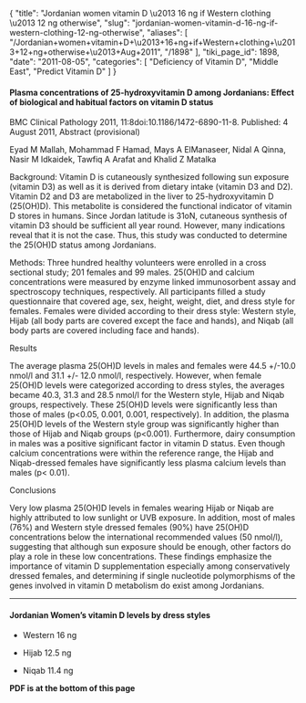 {
  "title": "Jordanian women vitamin D \u2013 16 ng if Western clothing \u2013 12 ng otherwise",
  "slug": "jordanian-women-vitamin-d-16-ng-if-western-clothing-12-ng-otherwise",
  "aliases": [
    "/Jordanian+women+vitamin+D+\u2013+16+ng+if+Western+clothing+\u2013+12+ng+otherwise+\u2013+Aug+2011",
    "/1898"
  ],
  "tiki_page_id": 1898,
  "date": "2011-08-05",
  "categories": [
    "Deficiency of Vitamin D",
    "Middle East",
    "Predict Vitamin D"
  ]
}


#### Plasma concentrations of 25-hydroxyvitamin D among Jordanians:  Effect of biological and habitual factors on vitamin D status

BMC Clinical Pathology 2011, 11:8doi:10.1186/1472-6890-11-8. Published: 	4 August 2011, Abstract (provisional)

Eyad M Mallah, Mohammad F Hamad, Mays A ElManaseer, Nidal A Qinna, Nasir M Idkaidek, Tawfiq A Arafat and Khalid Z Matalka

Background: Vitamin D is cutaneously synthesized following sun exposure (vitamin D3) as well as it is derived from dietary intake (vitamin D3 and D2). Vitamin D2 and D3 are metabolized in the liver to 25-hydroxyvitamin D (25(OH)D). This metabolite is considered the functional indicator of vitamin D stores in humans. Since Jordan latitude is 31oN, cutaneous synthesis of vitamin D3 should be sufficient all year round. However, many indications reveal that it is not the case. Thus, this study was conducted to determine the 25(OH)D status among Jordanians.

Methods: Three hundred healthy volunteers were enrolled in a cross sectional study; 201 females and 99 males. 25(OH)D and calcium concentrations were measured by enzyme linked immunosorbent assay and spectroscopy techniques, respectively. All participants filled a study questionnaire that covered age, sex, height, weight, diet, and dress style for females. Females were divided according to their dress style: Western style, Hijab (all body parts are covered except the face and hands), and Niqab (all body parts are covered including face and hands).

Results

The average plasma 25(OH)D levels in males and females were 44.5 +/-10.0 nmol/l and 31.1 +/- 12.0 nmol/l, respectively. However, when female 25(OH)D levels were categorized according to dress styles, the averages became 40.3, 31.3 and 28.5 nmol/l for the Western style, Hijab and Niqab groups, respectively. These 25(OH)D levels were significantly less than those of males (p<0.05, 0.001, 0.001, respectively). In addition, the plasma 25(OH)D levels of the Western style group was significantly higher than those of Hijab and Niqab groups (p<0.001). Furthermore, dairy consumption in males was a positive significant factor in vitamin D status. Even though calcium concentrations were within the reference range, the Hijab and Niqab-dressed females have significantly less plasma calcium levels than males (p< 0.01).

Conclusions

Very low plasma 25(OH)D levels in females wearing Hijab or Niqab are highly attributed to low sunlight or UVB exposure. In addition, most of males (76%) and Western style dressed females (90%) have 25(OH)D concentrations below the international recommended values (50 nmol/l), suggesting that although sun exposure should be enough, other factors do play a role in these low concentrations. These findings emphasize the importance of vitamin D supplementation especially among conservatively dressed females, and determining if single nucleotide polymorphisms of the genes involved in vitamin D metabolism do exist among Jordanians.

---

#### Jordanian Women’s vitamin D levels by dress styles

* Western 16 ng

* Hijab 12.5 ng

* Niqab 11.4 ng

 **PDF is at the bottom of this page** 
